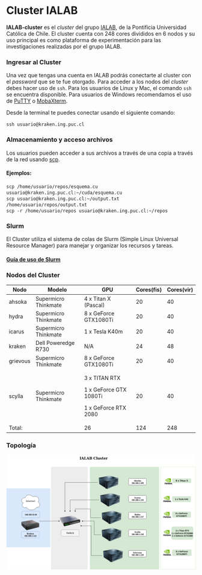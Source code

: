 # Cluster IALAB


**IALAB-cluster** es el *cluster* del grupo [IALAB](https://ialab.ing.puc.cl), de la Pontificia Universidad Católica de Chile.
El cluster cuenta con 248 cores divididos en 6 nodos y su uso principal es como plataforma de experimentación para las investigaciones
realizadas por el grupo IALAB.

### Ingresar al Cluster

Una vez que tengas una cuenta en IALAB podrás conectarte al cluster con el _password_ que se te fue otorgado. Para acceder a los nodos del _cluster_ debes hacer uso de `ssh`. Para los usuarios de Linux y Mac, el comando `ssh` se encuentra disponible. Para usuarios de Windows recomendamos el uso de [PuTTY](https://www.chiark.greenend.org.uk/~sgtatham/putty/latest.html) o [MobaXterm](https://mobaxterm.mobatek.net/).

Desde la terminal te puedes conectar usando el siguiente comando:

```
ssh usuario@kraken.ing.puc.cl
```


### Almacenamiento y acceso archivos

Los usuarios pueden acceder a sus archivos a través de una copia a través de la red usando [scp](https://linux.die.net/man/1/scp).


#### Ejemplos:
```
scp /home/usuario/repos/esquema.cu usuario@kraken.ing.puc.cl:~/cuda/esquema.cu
scp usuario@kraken.ing.puc.cl:~/output.txt /home/usuario/repos/output.txt
scp -r /home/usuario/repos usuario@kraken.ing.puc.cl:~/repos
```

### Slurm

El Cluster utiliza el sistema de colas de Slurm (Simple Linux Universal Resource Manager) para manejar y organizar los recursos y tareas.
#### [Guía de uso de Slurm](/doc/slurm_guide.md)

### Nodos del Cluster

| Nodo     | Modelo                | GPU                   | Cores(fis) | Cores(vir) |
| -------- | --------------------- | --------------------- | ---------- | ---------- |
| ahsoka   | Supermicro Thinkmate  | 4 x Titan X (Pascal)  |  20        |  40        |
| hydra    | Supermicro Thinkmate  | 8 x GeForce GTX1080Ti |  20        |  40        |
| icarus   | Supermicro Thinkmate  | 1 x Tesla K40m        |  20        |  40        | 
| kraken   | Dell Poweredge R730   | N/A                   |  24        |  48        |
| grievous | Supermicro Thinkmate  | 8 x GeForce GTX1080Ti |  20        |  40        | 
| scylla   | Supermicro Thinkmate  |<p>3 x TITAN RTX<p>1 x GeForce GTX 1080Ti<p>1 x GeForce RTX 2080 |  20        |  40        |
| Total:   |                       | 26                    | 124        | 248        |

### Topología
![Topología](/doc/topologia2019ialab.png)



